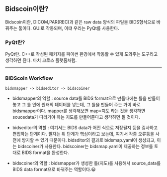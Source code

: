 ## Bidscoin이란?

Bidscoin이란, DICOM,PAR(REC)과 같은 raw data 양식의 파일을 BIDS형식으로 바꿔주는 툴이다. GUI로 작동되며, 이떄 우리는 PyQt를 사용한다.

### PyQt란?

PyQt란. C++로 작성된 패키지를 파이썬 환경에서 작동할 수 있게 도와주는 도구라고 생각하면 된다. 마치 크로스 플랫폼처럼.

---

### BIDScoin Workflow

~~~python3
bidsmapper -> bidseditor -> bidscoiner
~~~

* bidsmapper의 역할 : source data를 BIDS format으로 만들때에는 틀을 만들어 놓고 그 틀 안에 원래의 데이터를 넣는데, 그 틀을 만들어 주는 거이 바로 bidsmapper이다. mapper를 생각해보면 map=지도 라는 것을 생각하면 soucedata가 따라가야 하는 지도를 만들어준다고 생각하면 될 것이다.

* bidseditor의 역할 : 여기서는 BIDS data가 어떤 식으로 저장될지 등을 검사하고 편집하는 단계이다. 필자는 위 단계가 핵심이라고 보는데, 여기서 각종 오류등을 사전에 방지할 수 있기 때문이다. bidsditor의 결과로 bidsmap.yaml이 생성되고, 이는 bidscoiner가 사용한다. bidscoiner는 bidsmap.yaml이 제공하는 정보를 토대로 BIDS format을 완성한다.

*  bidscoiner의 역할 : bidsmapper가 생성한 틀(지도)를 사용해서 source_data를 BIDS data format으로 바꿔주는 역할이다.😀



